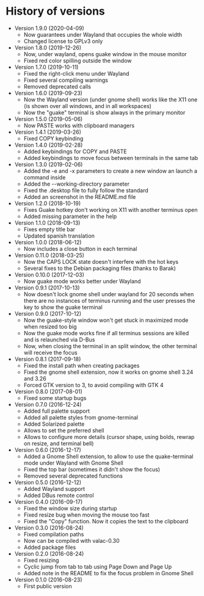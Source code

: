 # History of versions #

* Version 1.9.0 (2020-04-09)
  * Now guarantees under Wayland that occupies the whole width
  * Changed license to GPLv3 only
* Version 1.8.0 (2019-12-26)
  * Now, under wayland, opens guake window in the mouse monitor
  * Fixed red color spilling outside the window
* Version 1.7.0 (2019-10-11)
  * Fixed the right-click menu under Wayland
  * Fixed several compiling warnings
  * Removed deprecated calls
* Version 1.6.0 (2019-09-23)
  * Now the Wayland version (under gnome shell) works like the X11 one (is shown over all windows, and in all workspaces)
  * Now the "guake" terminal is show always in the primary monitor
* Version 1.5.0 (2019-05-06)
  * Now PASTE works with clipboard managers
* Version 1.4.1 (2019-03-26)
  * Fixed COPY keybinding
* Version 1.4.0 (2019-02-28)
  * Added keybindings for COPY and PASTE
  * Added keybindings to move focus between terminals in the same tab
* Version 1.3.0 (2019-02-06)
  * Added the -e and -x parameters to create a new window an launch a command inside
  * Added the --working-directory parameter
  * Fixed the .desktop file to fully follow the standard
  * Added an screenshot in the README.md file
* Version 1.2.0 (2018-10-19)
  * Fixes Guake hotkey don't working on X11 with another terminus open
  * Added missing parameter in the help
* Version 1.1.0 (2018-09-13)
  * Fixes empty title bar
  * Updated spanish translation
* Version 1.0.0 (2018-06-12)
  * Now includes a close button in each terminal
* Version 0.11.0 (2018-03-25)
  * Now the CAPS LOCK state doesn't interfere with the hot keys
  * Several fixes to the Debian packaging files (thanks to Barak)
* Version 0.10.0 (2017-12-03)
  * Now guake mode works better under Wayland
* Version 0.9.1 (2017-10-13)
  * Now doesn't lock gnome shell under wayland for 20 seconds when there are no instances of terminus running and the user presses the key to show the guake terminal
* Version 0.9.0 (2017-10-12)
  * Now the guake-style window won't get stuck in maximized mode when resized too big
  * Now the guake mode works fine if all terminus sessions are killed and is relaunched via D-Bus
  * Now, when closing the terminal in an split window, the other terminal will receive the focus
* Version 0.8.1 (2017-09-18)
  * Fixed the install path when creating packages
  * Fixed the gnome shell extension, now it works on gnome shell 3.24 and 3.26
  * Forced GTK version to 3, to avoid compiling with GTK 4
* Version 0.8.0 (2017-08-01)
  * Fixed some startup bugs
* Version 0.7.0 (2016-12-24)
  * Added full palette support
  * Added all palette styles from gnome-terminal
  * Added Solarized palette
  * Allows to set the preferred shell
  * Allows to configure more details (cursor shape, using bolds, rewrap on resize, and terminal bell)
* Version 0.6.0 (2016-12-17)
  * Added a Gnome Shell extension, to allow to use the quake-terminal mode under Wayland with Gnome Shell
  * Fixed the top bar (sometimes it didn't show the focus)
  * Removed several deprecated functions
* Version 0.5.0 (2016-12-12)
  * Added Wayland support
  * Added DBus remote control
* Version 0.4.0 (2016-09-17)
  * Fixed the window size during startup
  * Fixed resize bug when moving the mouse too fast
  * Fixed the "Copy" function. Now it copies the text to the clipboard
* Version 0.3.0 (2016-08-24)
  * Fixed compilation paths
  * Now can be compiled with valac-0.30
  * Added package files
* Version 0.2.0 (2016-08-24)
  * Fixed resizing
  * Cyclic jump from tab to tab using Page Down and Page Up
  * Added note in the README to fix the focus problem in Gnome Shell
* Version 0.1.0 (2016-08-23)
  * First public version
